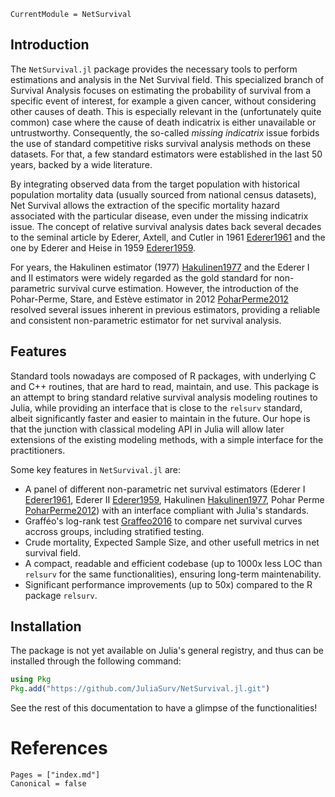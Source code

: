 ```@meta
CurrentModule = NetSurvival
```

## Introduction

The `NetSurvival.jl` package provides the necessary tools to perform estimations and analysis in the Net Survival field. This specialized branch of Survival Analysis focuses on estimating the probability of survival from a specific event of interest, for example a given cancer, without considering other causes of death. This is especially relevant in the (unfortunately quite common) case where the cause of death indicatrix is either unavailable or untrustworthy. Consequently, the so-called *missing indicatrix* issue forbids the use of standard competitive risks survival analysis methods on these datasets.  For that, a few standard estimators were established in the last 50 years, backed by a wide literature.

By integrating observed data from the target population with historical population mortality data (usually sourced from national census datasets), Net Survival allows the extraction of the specific mortality hazard associated with the particular disease, even under the missing indicatrix issue. The concept of relative survival analysis dates back several decades to the seminal article by Ederer, Axtell, and Cutler in 1961 [Ederer1961](@cite) and the one by Ederer and Heise in 1959 [Ederer1959](@cite).

For years, the Hakulinen estimator (1977) [Hakulinen1977](@cite) and the Ederer I and II estimators were widely regarded as the gold standard for non-parametric survival curve estimation. However, the introduction of the Pohar-Perme, Stare, and Estève estimator in 2012 [PoharPerme2012](@cite) resolved several issues inherent in previous estimators, providing a reliable and consistent non-parametric estimator for net survival analysis.

## Features

Standard tools nowadays are composed of R packages, with underlying C and C++ routines, that are hard to read, maintain, and use. This package is an attempt to bring standard relative survival analysis modeling routines to Julia, while providing an interface that is close to the `relsurv` standard, albeit significantly faster and easier to maintain in the future. Our hope is that the junction with classical modeling API in Julia will allow later extensions of the existing modeling methods, with a simple interface for the practitioners.

Some key features in `NetSurvival.jl` are:

- A panel of different non-parametric net survival estimators (Ederer I [Ederer1961](@cite), Ederer II [Ederer1959](@cite), Hakulinen [Hakulinen1977](@cite), Pohar Perme [PoharPerme2012](@cite)) with an interface compliant with Julia's standards. 
- Grafféo's log-rank test [Graffeo2016](@cite) to compare net survival curves accross groups, including stratified testing.
- Crude mortality, Expected Sample Size, and other usefull metrics in net survival field.
- A compact, readable and efficient codebase (up to 1000x less LOC than `relsurv` for the same functionalities), ensuring long-term maintenability.
- Significant performance improvements (up to 50x) compared to the R package `relsurv`.

## Installation

The package is not yet available on Julia's general registry, and thus can be installed through the following command:

```julia
using Pkg
Pkg.add("https://github.com/JuliaSurv/NetSurvival.jl.git")
```

See the rest of this documentation to have a glimpse of the functionalities!

# References

```@bibliography
Pages = ["index.md"]
Canonical = false
```
